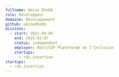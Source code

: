 ```yaml
---
fullname: Amine Dhobb
role: Développeur
domaine: Développement
github: aminedhobb
missions:
  - start: 2021-04-06
    end: 2025-01-07
    status: independent
    employer: Malt/GIP Plateforme de l'Inclusion
    startups:
      - rdv.insertion
startups:
  - rdv.insertion
---
```

